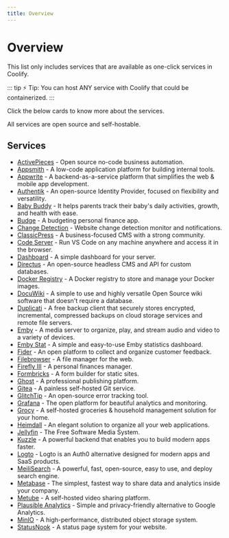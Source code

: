 ```yaml
---
title: Overview
---
```


# Overview

This list only includes services that are available as one-click services in Coolify.

::: tip ⚡️ Tip:
You can host ANY service with Coolify that could be containerized.
:::

Click the below cards to know more about the services.

<CardGroup :columns="3" :cards="cards" />

All services are open source and self-hostable.

## Services

- [ActivePieces](/docs/services/activepieces) - Open source no-code business automation.
- [Appsmith](/docs/services/appsmith) - A low-code application platform for building internal tools.
- [Appwrite](/docs/services/appwrite) - A backend-as-a-service platform that simplifies the web & mobile app development.
- [Authentik](/docs/services/authentik) - An open-source Identity Provider, focused on flexibility and versatility.
- [Baby Buddy](/docs/services/babybuddy) - It helps parents track their baby's daily activities, growth, and health with ease.
- [Budge](/docs/services/budge) - A budgeting personal finance app.
- [Change Detection](/docs/services/changedetection) - Website change detection monitor and notifications.
- [ClassicPress](/docs/services/classicpress) - A business-focused CMS with a strong community.
- [Code Server](/docs/services/code-server) - Run VS Code on any machine anywhere and access it in the browser.
- [Dashboard](/docs/services/dashboard) - A simple dashboard for your server.
- [Directus](/docs/services/directus) - An open-source headless CMS and API for custom databases.
- [Docker Registry](/docs/knowledge-base/docker/registry) - A Docker registry to store and manage your Docker images.
- [DocuWiki](/docs/services/dokuwiki) - A simple to use and highly versatile Open Source wiki software that doesn't require a database.
- [Duplicati](/docs/services/duplicati) - A free backup client that securely stores encrypted, incremental, compressed backups on cloud storage services and remote file servers.
- [Emby](/docs/services/emby) - A media server to organize, play, and stream audio and video to a variety of devices.
- [Emby Stat](/docs/services/emby-stat) - A simple and easy-to-use Emby statistics dashboard.
- [Fider](/docs/services/fider) - An open platform to collect and organize customer feedback.
- [Filebrowser](/docs/services/filebrowser) - A file manager for the web.
- [Firefly III](/docs/services/firefly-iii) - A personal finances manager.
- [Formbricks](/docs/services/formbricks) - A form builder for static sites.
- [Ghost](/docs/services/ghost) - A professional publishing platform.
- [Gitea](/docs/services/gitea) - A painless self-hosted Git service.
- [GlitchTip](/docs/services/glitchtip) - An open-source error tracking tool.
- [Grafana](/docs/services/grafana) - The open platform for beautiful analytics and monitoring.
- [Grocy](/docs/services/grocy) - A self-hosted groceries & household management solution for your home.
- [Heimdall](/docs/services/heimdall) - An elegant solution to organize all your web applications.
- [Jellyfin](/docs/services/jellyfin) - The Free Software Media System.
- [Kuzzle](/docs/services/kuzzle) - A powerful backend that enables you to build modern apps faster.
- [Logto](/docs/services/logto) - Logto is an Auth0 alternative designed for modern apps and SaaS products.
- [MeiliSearch](/docs/services/meilisearch) - A powerful, fast, open-source, easy to use, and deploy search engine.
- [Metabase](/docs/services/metabase) - The simplest, fastest way to share data and analytics inside your company.
- [Metube](/docs/services/metube) - A self-hosted video sharing platform.
- [Plausible Analytics](/docs/services/plausible) - Simple and privacy-friendly alternative to Google Analytics.
- [MinIO](/docs/services/minio) - A high-performance, distributed object storage system.
- [StatusNook](/docs/services/statusnook) - A status page system for your website.

